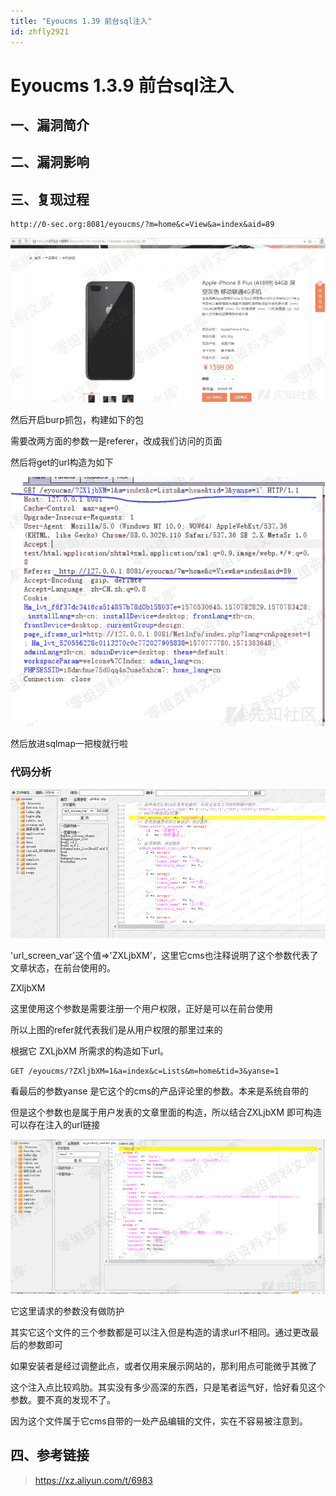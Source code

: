 ```yaml
---
title: "Eyoucms 1.39 前台sql注入"
id: zhfly2921
---
```


# Eyoucms 1.3.9 前台sql注入

## 一、漏洞简介

## 二、漏洞影响

## 三、复现过程

```
http://0-sec.org:8081/eyoucms/?m=home&c=View&a=index&aid=89 
```

![image](../img/93f2287c8f36768aacda8c4e8e4c5c75.png)

然后开启burp抓包，构建如下的包

需要改两方面的参数一是referer，改成我们访问的页面

然后将get的url构造为如下

![image](../img/1552966526893952bb2f81a4ed12b409.png)

然后放进sqlmap一把梭就行啦

### 代码分析

![image](../img/8ecf16068ed424bc8b0675010b432624.png)

'url_screen_var'这个值=>'ZXLjbXM'，这里它cms也注释说明了这个参数代表了文章状态，在前台使用的。

ZXljbXM

这里使用这个参数是需要注册一个用户权限，正好是可以在前台使用

所以上图的refer就代表我们是从用户权限的那里过来的

根据它 ZXLjbXM 所需求的构造如下url。

```
GET /eyoucms/?ZXljbXM=1&a=index&c=Lists&m=home&tid=3&yanse=1 
```

看最后的参数yanse 是它这个的cms的产品评论里的参数。本来是系统自带的

但是这个参数也是属于用户发表的文章里面的构造，所以结合ZXLjbXM 即可构造可以存在注入的url链接

![image](../img/6c6cf448b16eeca81f013d097d1f0fca.png)

它这里请求的参数没有做防护

其实它这个文件的三个参数都是可以注入但是构造的请求url不相同。通过更改最后的参数即可

如果安装者是经过调整此点，或者仅用来展示网站的，那利用点可能微乎其微了

这个注入点比较鸡肋。其实没有多少高深的东西，只是笔者运气好，恰好看见这个参数。要不真的发现不了。

因为这个文件属于它cms自带的一处产品编辑的文件，实在不容易被注意到。

## 四、参考链接

> https://xz.aliyun.com/t/6983